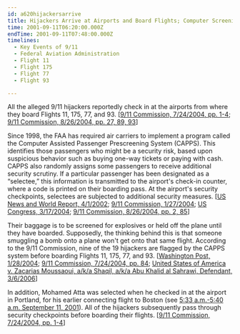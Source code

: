 ```yaml
---
id: a620hijackersarrive
title: Hijackers Arrive at Airports and Board Flights; Computer Screening Program Fails to Stop Them
time: 2001-09-11T06:20:00.000Z
endTime: 2001-09-11T07:48:00.000Z
timelines:
  - Key Events of 9/11
  - Federal Aviation Administration
  - Flight 11
  - Flight 175
  - Flight 77
  - Flight 93

---
```


All the alleged 9/11 hijackers reportedly check in at the airports from where they board Flights 11, 175, 77, and 93. [[9/11 Commission, 7/24/2004, pp. 1-4][1]; [9/11 Commission, 8/26/2004, pp. 27, 89, 93][2]]

Since 1998, the FAA has required air carriers to implement a program called the Computer Assisted Passenger Prescreening System (CAPPS). This identifies those passengers who might be a security risk, based upon suspicious behavior such as buying one-way tickets or paying with cash. CAPPS also randomly assigns some passengers to receive additional security scrutiny. If a particular passenger has been designated as a “selectee,” this information is transmitted to the airport's check-in counter, where a code is printed on their boarding pass. At the airport's security checkpoints, selectees are subjected to additional security measures. [[US News and World Report, 4/1/2002][3]; [9/11 Commission, 1/27/2004][4]; [US Congress, 3/17/2004][5]; [9/11 Commission, 8/26/2004, pp. 2, 85][6]]

Their baggage is to be screened for explosives or held off the plane until they have boarded. Supposedly, the thinking behind this is that someone smuggling a bomb onto a plane won't get onto that same flight. According to the 9/11 Commission, nine of the 19 hijackers are flagged by the CAPPS system before boarding Flights 11, 175, 77, and 93. [[Washington Post, 1/28/2004][7]; [9/11 Commission, 7/24/2004, pp. 84][8]; [United States of America v. Zacarias Moussaoui, a/k/a Shaqil, a/k/a Abu Khalid al Sahrawi, Defendant, 3/6/2006][9]]

In addition, Mohamed Atta was selected when he checked in at the airport in Portland, for his earlier connecting flight to Boston (see [5:33 a.m.-5:40 a.m. September 11, 2001][10]). All of the hijackers subsequently pass through security checkpoints before boarding their flights. [[9/11 Commission, 7/24/2004, pp. 1-4][11]]

[1]: https://web.archive.org/web/20041020144854/http://www.decloah.com/mirrors/9-11/911_Report.txt
[2]: https://www.hsdl.org/?view&did=484625
[3]: https://web.archive.org/web/20110224023730/http://www.usnews.com/usnews/news/articles/020401/archive_020476.htm
[4]: https://9-11commission.gov/archive/hearing7/9-11Commission_Hearing_2004-01-27.htm
[5]: https://web.archive.org/web/20040324230350/http://www.house.gov/transportation/aviation/03-17-04/03-17-04memo.html
[6]: https://www.hsdl.org/?view&did=484625
[7]: https://www.washingtonpost.com/archive/politics/2004/01/28/911-hijackers-used-mace-and-knives-panel-reports/797594cd-7f6a-4a0e-bbd4-095273d102ae/
[8]: https://web.archive.org/web/20041020144854/http://www.decloah.com/mirrors/9-11/911_Report.txt
[9]: https://web.archive.org/web/20060617100653/http://cryptome.quintessenz.at/mirror/usa-v-zm-030606-02.htm
[10]: /timeline/#a533hijackersdrive
[11]: https://web.archive.org/web/20041020144854/http://www.decloah.com/mirrors/9-11/911_Report.txt
